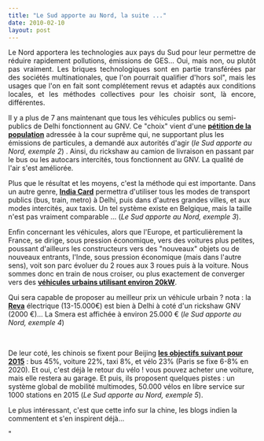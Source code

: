 ```yaml
---
title: "Le Sud apporte au Nord, la suite ..."
date: 2010-02-10
layout: post
---
```


<p style="text-align: justify">Le Nord apportera les technologies aux pays du Sud pour leur permettre de réduire rapidement pollutions, émissions de GES... Oui, mais non, ou plutôt pas vraiment. Les briques technologiques sont en partie transférées par des sociétés multinationales, que l'on pourrait qualifier d'hors sol", mais les usages que l'on en fait sont complétement revus et adaptés aux conditions locales, et les méthodes collectives pour les choisir sont, là encore, différentes. </p> <p style=""text-align: justify""> </p>  <!--more-->  <p style=""text-align: justify"">Il y a plus de 7 ans maintenant que tous les véhicules publics ou semi-publics de Delhi fonctionnent au GNV. Ce "choix" vient d'une <strong><span style=""text-decoration: underline""><a href=""http://opinion.inquirer.net/inquireropinion/talkofthetown/view/20080719-149512/New-Delhis-CNG-experience"" target=""_blank"">pétition de la population</a></span></strong> adressée à la cour suprême qui, ne supportant plus les émissions de particules, a demandé aux autorités d'agir (<em>le Sud apporte au Nord, exemple 2</em>) . Ainsi, du rickshaw au camion de livraison en passant par le bus ou les autocars intercités, tous fonctionnent au GNV. La qualité de l'air s'est améliorée.</p> <p style=""text-align: justify""><a href=""/wp-content/uploads/sites/6/old/6a0120a66d2ad4970b012877896b77970c-pi.jpg""><img alt=""Gnv_india"" border=""0"" class=""asset asset-image at-xid-6a0120a66d2ad4970b012877896b77970c image-full "" src=""/wp-content/uploads/sites/6/old/6a0120a66d2ad4970b012877896b77970c-800wi.jpg"" title=""Gnv_india"" /></a> <br /> Plus que le résultat et les moyens, c'est la méthode qui est importante. Dans un autre genre, <strong><span style=""text-decoration: underline""><a href=""http://www.hindustantimes.com/Soon-ride-train-Metro-bus-using-common-card/H1-Article1-507222.aspx"" target=""_blank"">India Card</a></span></strong> permettra d'utiliser tous les modes de transport publics (bus, train, metro) à Delhi, puis dans d'autres grandes villes, et aux modes intercités, aux taxis. Un tel système existe en Belgique, mais la taille n'est pas vraiment comparable ... (<em>Le Sud apporte au Nord, exemple 3</em>).</p> <p style=""text-align: justify"">Enfin concernant les véhicules, alors que l'Europe, et particulièrement la France, se dirige, sous pression économique, vers des voitures plus petites, poussant d'ailleurs les constructeurs vers des "nouveaux" objets ou de nouveaux entrants, l'Inde, sous pression économique (mais dans l'autre sens), voit son parc évoluer du 2 roues aux 3 roues puis à la voiture. Nous sommes donc en train de nous croiser, ou plus exactement de converger vers des <strong><span style=""text-decoration: underline""><a href=""/2010/01/qui-sera-capable-de-faire-un-gmp-de-20-kw-au-meilleur-prix-.html"" target=""_blank"">véhicules urbains utilisant environ 20kW</a></span></strong>.</p> <p style=""text-align: justify"">Qui sera capable de proposer au meilleur prix un véhicule urbain ? nota : la <strong><span style=""text-decoration: underline""><a href=""http://www.reva-car.be/electric-cars/reva-i/specifications.htm"" target=""_blank"">Reva</a></span></strong> électrique (13-15.000€) est bien à Delhi à coté d'un rickshaw GNV (2000 €)... La Smera est affichée à environ 25.000 € (<em>le Sud apporte au Nord, exemple 4</em>)</p> <p style=""text-align: justify""><a href=""/wp-content/uploads/sites/6/old/6a0120a66d2ad4970b01287789ac1c970c-pi.jpg""><img alt=""Reva_lumeneo"" border=""0"" class=""asset asset-image at-xid-6a0120a66d2ad4970b01287789ac1c970c image-full "" src=""/wp-content/uploads/sites/6/old/6a0120a66d2ad4970b01287789ac1c970c-800wi.jpg"" title=""Reva_lumeneo"" /></a> <br /> </p> <p style=""text-align: justify"">De leur coté, les chinois se fixent pour Beijing <strong><span style=""text-decoration: underline""><a href=""http://www.ebeijing.gov.cn/BeijingInformation/BeijingNewsUpdate/t1102254.htm"" target=""_blank"">les objectifs suivant pour 2015</a></span></strong> : bus 45%, voiture 22%, taxi 8%, et vélo 23% (Paris se fixe 6-8% en 2020). Et oui, c'est déjà le retour du vélo ! vous pouvez acheter une voiture, mais elle restera au garage. Et puis, ils proposent quelques pistes : un système global de mobilité multimodes, 50.000 vélos en libre service sur 1000 stations en 2015 (<em>Le Sud apporte au Nord, exemple 5</em>). </p> <p style=""text-align: justify"">Le plus intéressant, c'est que cette info sur la chine, les blogs indien la commentent et s'en inspirent déjà...</p>"